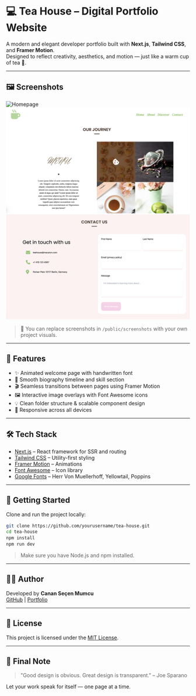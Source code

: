 # 💻 Tea House – Digital Portfolio Website

A modern and elegant developer portfolio built with **Next.js**, **Tailwind CSS**, and **Framer Motion**.  
Designed to reflect creativity, aesthetics, and motion — just like a warm cup of tea 🍵.

---

## 🖼️ Screenshots

![Homepage](./public/screenshots/home.png)  
![Discover Page](./public/screenshots/discover.png)  
![Portfolio Page](./public/screenshots/contact.png)

> 📸 You can replace screenshots in `/public/screenshots` with your own project visuals.

---

## 🌟 Features

- ✨ Animated welcome page with handwritten font
- 🧠 Smooth biography timeline and skill section
- 🎬 Seamless transitions between pages using Framer Motion
- 🖼️ Interactive image overlays with Font Awesome icons
- 💡 Clean folder structure & scalable component design
- 📱 Responsive across all devices

---

## 🛠 Tech Stack

- [Next.js](https://nextjs.org/) – React framework for SSR and routing  
- [Tailwind CSS](https://tailwindcss.com/) – Utility-first styling  
- [Framer Motion](https://www.framer.com/motion/) – Animations  
- [Font Awesome](https://fontawesome.com/) – Icon library  
- [Google Fonts](https://fonts.google.com/) – Herr Von Muellerhoff, Yellowtail, Poppins  

---

## 🚀 Getting Started

Clone and run the project locally:

```bash
git clone https://github.com/yourusername/tea-house.git
cd tea-house
npm install
npm run dev
```

> Make sure you have Node.js and npm installed.

---

## 👩‍💻 Author

Developed by **Canan Seçen Mumcu**  
[GitHub](https://github.com/canansecenmumcu) | [Portfolio](https://your-portfolio.vercel.app)

---

## 📜 License

This project is licensed under the [MIT License](LICENSE).

---

## 💬 Final Note

> "Good design is obvious. Great design is transparent." – Joe Sparano

Let your work speak for itself — one page at a time.